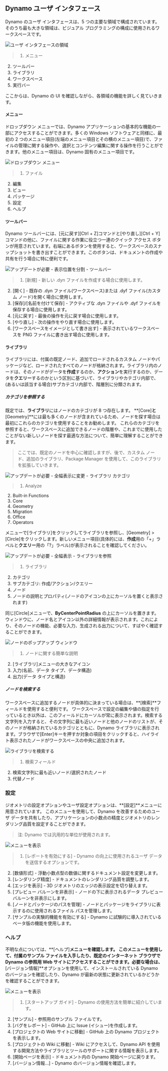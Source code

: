 

## Dynamo ユーザ インタフェース

Dynamo のユーザ インタフェースは、5 つの主要な領域で構成されています。そのうち最も大きな領域は、ビジュアル プログラミングの構成に使用されるワークスペースです。

![ユーザ インタフェースの領域](images/2-2/01-UI-Regions.jpg)

> 1. メニュー
2. ツールバー
3. ライブラリ
4. ワークスペース
5. 実行バー

ここからは、Dynamo の UI を確認しながら、各領域の機能を詳しく見ていきます。

#### メニュー

ドロップダウン メニューでは、Dynamo アプリケーションの基本的な機能の一部にアクセスすることができます。多くの Windows ソフトウェアと同様に、最初の 2 つのメニュー項目(左端のメニュー項目とその横のメニュー項目)で、ファイルの管理に関する操作や、選択とコンテンツ編集に関する操作を行うことができます。他のメニュー項目は、Dynamo 固有のメニュー項目です。

![ドロップダウン メニュー](images/2-2/02-Menus.jpg)

> 1. ファイル
2. 編集
3. ビュー
4. パッケージ
5. 設定
6. ヘルプ

#### ツールバー

Dynamo ツールバーには、[元に戻す][Ctrl + Z]コマンドと[やり直し][Ctrl + Y]コマンドの他に、ファイルに関する作業に役立つ一連のクイック アクセス ボタンが用意されています。右端にあるボタンを使用すると、ワークスペースのスナップショットを書き出すことができます。このボタンは、ドキュメントの作成や共有を行う場合に特に便利です。

![アップデートが必要 - 表示位置を分割 - ツールバー](images/2-2/03-Toolbar.jpg)

> 1. [新規] - 新しい .dyn ファイルを作成する場合に使用します。
2. [開く] - 既存の .dyn ファイル(ワークスペース)または .dyf ファイル(カスタム ノード)を開く場合に使用します。
3. [保存]/[名前を付けて保存] - アクティブな .dyn ファイルや .dyf ファイルを保存する場合に使用します。
4. [元に戻す] - 最後の操作を元に戻す場合に使用します。
5. [やり直し] - 次の操作をやり直す場合に使用します。
6. [ワークスペースをイメージとして書き出す] - 表示されているワークスペースを PNG ファイルに書き出す場合に使用します。

#### ライブラリ

ライブラリには、付属の既定ノード、追加でロードされるカスタム ノードやパッケージなど、ロードされたすべてのノードが格納されます。ライブラリ内のノードは、そのノードがデータを**作成**するのか、**アクション**を実行するのか、データを**クエリー**するのかという区別に基づいて、ライブラリやカテゴリ内部で、(あるいは該当する場合)サブカテゴリ内部で、階層別に分類されます。

##### カテゴリを参照する

既定では、**ライブラリ**にはノードのカテゴリが 8 つ存在します。 **[Core]**と**[Geometry]**には最も多くのノードが含まれているため、ノードを探す場合は最初にこれらのカテゴリを使用することをお勧めします。 これらのカテゴリを参照すると、ワークスペースに追加できるノードの階層や、これまでに使用したことがない新しいノードを探す最適な方法について、簡単に理解することができます。

> ここでは、既定のノードを中心に確認しますが、後で、カスタム ノード、追加のライブラリ、Package Manager を使用して、このライブラリを拡張していきます。

![アップデートが必要 - 全幅表示に変更 - ライブラリ カテゴリ](images/2-2/04-LibraryCategories.jpg)

> 1. Analyze
2. Built-in Functions
3. Core
4. Geometry
5. Migration
6. Office
7. Operators

メニューで[ライブラリ]をクリックしてライブラリを参照し、[Geometry] > [Circle]をクリックします。新しいメニュー項目(具体的には、**作成**用の「+」ラベルと**クエリー**用の「?」ラベル)が表示されることを確認してください。

![アップデートが必要 - 全幅表示 - ライブラリを参照](images/2-2/05-LibraryBrowsing.jpg)

> 1. ライブラリ
2. カテゴリ
3. サブカテゴリ: 作成/アクション/クエリー
4. ノード
5. ノードの説明とプロパティ(ノードのアイコンの上にカーソルを置くと表示されます)

同じ[Circle]メニューで、**ByCenterPointRadius** の上にカーソルを置きます。 ウィンドウに、ノード名とアイコン以外の詳細情報が表示されます。これにより、そのノードの機能、必要な入力、生成される出力について、すばやく確認することができます。

![ノードのポップアップ ウィンドウ](images/2-2/06-NodePopup.jpg)

> 1. ノードに関する簡単な説明
2. [ライブラリ]メニューの大きなアイコン
3. 入力(名前、データ タイプ、データ構造)
4. 出力(データ タイプと構造)

##### ノードを検索する

ワークスペースに追加するノードが具体的に決まっている場合は、**[検索]**フィールドを使用すると便利です。 ワークスペースで設定の編集や値の指定を行っているとき以外は、このフィールドにカーソルが常に表示されます。検索する文字列を入力すると、その文字列に最も近いノードと他のノードのリストが、そのノードが格納されているカテゴリとともに、Dynamo ライブラリに表示されます。ブラウザで[Enter]キーを押すか対象の項目をクリックすると、ハイライト表示されたノードがワークスペースの中央に追加されます。

![ライブラリを検索する](images/2-2/07-LibrarySearching.jpg)

> 1. 検索フィールド
2. 検索文字列に最も近いノード/選択されたノード
3. 代替ノード

### 設定

ジオメトリの設定オプションやユーザ設定オプションは、**[設定]**メニューに用意されています。 このメニューを使用して、Dynamo を改善するためのユーザ データを共有したり、アプリケーションの小数点の精度とジオメトリのレンダリング品質を設定することができます。

> 注: Dynamo では汎用的な単位が使用されます。

![メニューを表示](images/2-2/08-Settings.jpg)

> 1. [レポートを有効にする] - Dynamo の向上に使用されるユーザ データを送信するオプションです。
2. [数値形式] - 浮動小数点型の数値に関するドキュメント設定を変更します。
3. [レンダリング精度] - ドキュメントのレンダリング品質を調整します。
4. [エッジを表示] - 3D ジオメトリのエッジの表示設定を切り替えます。
5. [プレビュー バルーンを非表示] - ノードの下に表示されるデータ プレビュー バルーンを非表示にします。
6. [ノードとパッケージのパスを管理] - ノードとパッケージをライブラリに表示するのに使用されるファイル パスを管理します。
7. [サンプルの実験的機能を有効にする] - Dynamo に試験的に導入されているベータ版の機能を使用します。

### ヘルプ

不明な点については、**[ヘルプ]**メニューを確認します。 このメニューを使用して、付属のサンプル ファイルを入手したり、既定のインターネット ブラウザで Dynamo の参照用 Web サイトにアクセスすることができます。必要な場合は、**[バージョン情報]**オプションを使用して、インストールされている Dynamo のバージョンを確認したり、Dynamo が最新の状態に更新されているかどうかを確認することができます。

![メニューを表示](images/2-2/09-Help.jpg)

> 1. [スタートアップ ガイド] - Dynamo の使用方法を簡単に紹介しています。
2. [サンプル] - 参照用のサンプル ファイルです。
3. [バグをレポート] - GitHub 上に Issue (イシュー)を作成します。
4. [プロジェクトの Web サイトに移動] - GitHub 上の Dynamo プロジェクトを表示します。
5. [プロジェクトの Wiki に移動] - Wiki にアクセスして、Dynamo API を使用する開発方法やライブラリとツールのサポートに関する情報を表示します。
6. [開始ページを表示] - ドキュメント内の Dynamo 開始ページに戻ります。
7. [バージョン情報...] - Dynamo のバージョン情報を確認します。

